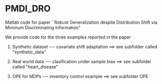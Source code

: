 # PMDI_DRO
Matlab code for paper ``Robust Generalization despite Distribution Shift via Minimum Discriminating Information"

We provide code for the three examples reported in the paper

1) Synthetic dataset --- covariate shift adaptation ==> see subfolder called "synthetic_data"

2) Real world data --- clasification under sample bias ==> see subfolder called "heart_disease"

3) OPE for MDPs --- inventory control example ==> see subfolder OPE
